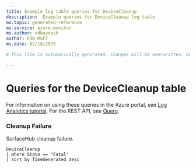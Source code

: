 ```yaml
---
title: Example log table queries for DeviceCleanup
description:  Example queries for DeviceCleanup log table
ms.topic: generated-reference
ms.service: azure-monitor
ms.author: edbaynash
author: EdB-MSFT
ms.date: 02/18/2025

# This file is automatically generated. Changes will be overwritten. Do not change this file directly. 

---
```


# Queries for the DeviceCleanup table

For information on using these queries in the Azure portal, see [Log Analytics tutorial](/azure/azure-monitor/logs/log-analytics-tutorial). For the REST API, see [Query](/rest/api/loganalytics/query).


### Cleanup Failure  


SurfaceHub cleanup failure.  

```query
DeviceCleanup
| where State == "Fatal" 
| sort by TimeGenerated desc
```


